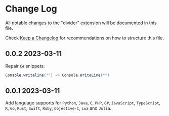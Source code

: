 # Change Log

All notable changes to the "divider" extension will be documented in this file.

Check [Keep a Changelog](http://keepachangelog.com/) for recommendations on how to structure this file.

## 0.0.2 2023-03-11

Repair `C#` snippets:

```csharp
Console.writeline("") -> Console.WriteLine("")
```

## 0.0.1 2023-03-11

Add language supports for `Python`, `Java`, `C`, `PHP`, `C#`, `JavaScript`, `TypeScript`, `R`, `Go`, `Rust`, `Swift`, `Ruby`, `Objective-C`, `Lua` and `Julia`.
